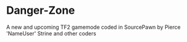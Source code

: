 Danger-Zone
===========

A new and upcoming TF2 gamemode coded in SourcePawn by Pierce 'NameUser' Strine and other coders
